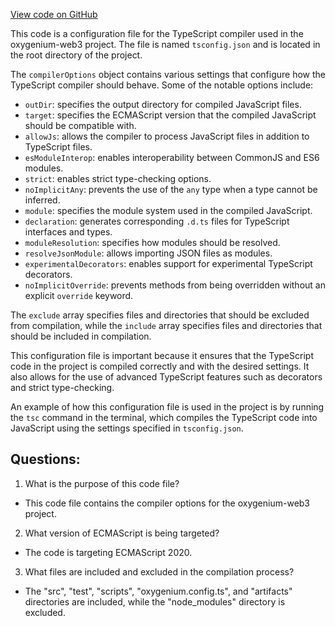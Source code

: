 [View code on GitHub](https://github.com/oxygenium-network/oxygenium-web3/packages/cli/templates/shared/tsconfig.json)

This code is a configuration file for the TypeScript compiler used in the oxygenium-web3 project. The file is named `tsconfig.json` and is located in the root directory of the project. 

The `compilerOptions` object contains various settings that configure how the TypeScript compiler should behave. Some of the notable options include:
- `outDir`: specifies the output directory for compiled JavaScript files.
- `target`: specifies the ECMAScript version that the compiled JavaScript should be compatible with.
- `allowJs`: allows the compiler to process JavaScript files in addition to TypeScript files.
- `esModuleInterop`: enables interoperability between CommonJS and ES6 modules.
- `strict`: enables strict type-checking options.
- `noImplicitAny`: prevents the use of the `any` type when a type cannot be inferred.
- `module`: specifies the module system used in the compiled JavaScript.
- `declaration`: generates corresponding `.d.ts` files for TypeScript interfaces and types.
- `moduleResolution`: specifies how modules should be resolved.
- `resolveJsonModule`: allows importing JSON files as modules.
- `experimentalDecorators`: enables support for experimental TypeScript decorators.
- `noImplicitOverride`: prevents methods from being overridden without an explicit `override` keyword.

The `exclude` array specifies files and directories that should be excluded from compilation, while the `include` array specifies files and directories that should be included in compilation.

This configuration file is important because it ensures that the TypeScript code in the project is compiled correctly and with the desired settings. It also allows for the use of advanced TypeScript features such as decorators and strict type-checking. 

An example of how this configuration file is used in the project is by running the `tsc` command in the terminal, which compiles the TypeScript code into JavaScript using the settings specified in `tsconfig.json`.
## Questions: 
 1. What is the purpose of this code file?
- This code file contains the compiler options for the oxygenium-web3 project.

2. What version of ECMAScript is being targeted?
- The code is targeting ECMAScript 2020.

3. What files are included and excluded in the compilation process?
- The "src", "test", "scripts", "oxygenium.config.ts", and "artifacts" directories are included, while the "node_modules" directory is excluded.